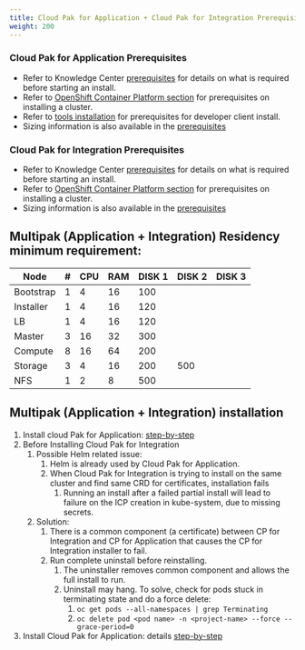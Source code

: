 ```yaml
---
title: Cloud Pak for Application + Cloud Pak for Integration Prerequisites
weight: 200
---
```



### Cloud Pak for Application Prerequisites
* Refer to Knowledge Center [prerequisites](https://www.ibm.com/support/knowledgecenter/SSCSJL_4.x/install-prerequisites.html) for details on what is required before starting an install.
* Refer to [OpenShift Container Platform section](../../ocp/prerequisites/) for prerequisites on installing a cluster.
* Refer to [tools installation](../../cp4a_install_dev_tools_mac/) for prerequisites for developer client install.
* Sizing information is also available in the [prerequisites](https://www.ibm.com/support/knowledgecenter/SSCSJL_4.x/install-prerequisites.html)

### Cloud Pak for Integration Prerequisites
* Refer to Knowledge Center [prerequisites](https://www.ibm.com/support/knowledgecenter/SSGT7J_19.4/install/sysreqs.html) for details on what is required before starting an install.
* Refer to [OpenShift Container Platform section](../../ocp/prerequisites/) for prerequisites on installing a cluster.
* Sizing information is also available in the [prerequisites](https://www.ibm.com/support/knowledgecenter/SSGT7J_19.4/install/sysreqs.html)


## Multipak (Application + Integration) Residency minimum requirement:
| Node | # | CPU | RAM | DISK 1 | DISK 2 | DISK 3 |
|------------|---|----|----|------|------|------|
| Bootstrap | 1 | 4 | 16 | 100 |  | |
| Installer | 1 | 4 | 16 | 120 | |  |
| LB | 1 | 4 | 16 |120 | | |
| Master | 3 | 16 | 32 | 300 | | |
| Compute | 8 | 16 | 64 | 200|  |  |
| Storage | 3 | 4 | 16 | 200 | 500 |  |
| NFS | 1 | 2 | 8 | 500 |  |  |


## Multipak (Application + Integration) installation
1. Install cloud Pak for Application: [step-by-step](../application/introduction)
2. Before Installing Cloud Pak for Integration
    1. Possible Helm related issue:
        1. Helm is already used by Cloud Pak for Application. 
        2. When Cloud Pak for Integration is trying to install on the same cluster and find same CRD for certificates, installation fails
            1. Running an install after a failed partial install will lead to failure on the ICP creation in kube-system, due to missing secrets. 
    2. Solution:
        1. There is a common component (a certificate) between CP for Integration and CP for Application that causes the CP for Integration installer to fail. 
        2. Run complete uninstall before reinstalling.
            1. The uninstaller removes common component and allows the full install to run.
            2. Uninstall may hang. To solve, check for pods stuck in terminating state and do a force delete:
                1. ``` oc get pods --all-namespaces | grep Terminating ```
                2. ``` oc delete pod <pod name> -n <project-name> --force --grace-period=0 ```
3. Install Cloud Pak for Application: details [step-by-step](../integration/introduction)